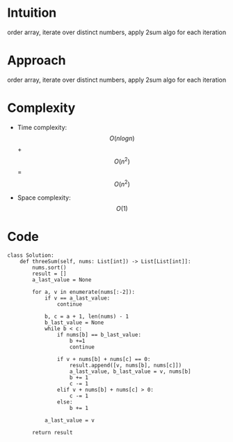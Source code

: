 # Intuition
<!-- Describe your first thoughts on how to solve this problem. -->
order array, iterate over distinct numbers, apply 2sum algo for each iteration
# Approach
<!-- Describe your approach to solving the problem. -->
order array, iterate over distinct numbers, apply 2sum algo for each iteration
# Complexity
- Time complexity: $$O(nlogn)$$ + $$O(n^2)$$ = $$O(n^2)$$
<!-- Add your time complexity here, e.g. $$O(n)$$ -->

- Space complexity: $$O(1)$$
<!-- Add your space complexity here, e.g. $$O(n)$$ -->

# Code
```
class Solution:
    def threeSum(self, nums: List[int]) -> List[List[int]]:
        nums.sort()
        result = []
        a_last_value = None

        for a, v in enumerate(nums[:-2]):
            if v == a_last_value:
                continue
            
            b, c = a + 1, len(nums) - 1
            b_last_value = None
            while b < c:
                if nums[b] == b_last_value:
                    b +=1
                    continue

                if v + nums[b] + nums[c] == 0:
                    result.append([v, nums[b], nums[c]])
                    a_last_value, b_last_value = v, nums[b]
                    b += 1
                    c -= 1
                elif v + nums[b] + nums[c] > 0:
                    c -= 1
                else:
                    b += 1

            a_last_value = v
        
        return result

    


            

```
